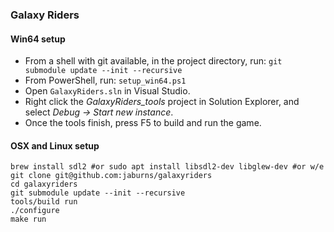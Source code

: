 ### Galaxy Riders

#### Win64 setup

- From a shell with git available, in the project directory, run: ``git submodule update --init --recursive``
- From PowerShell, run: ``setup_win64.ps1``
- Open ``GalaxyRiders.sln`` in Visual Studio.
- Right click the *GalaxyRiders_tools* project in Solution Explorer, and select *Debug -> Start new instance*.
- Once the tools finish, press F5 to build and run the game.

#### OSX and Linux setup

```
brew install sdl2 #or sudo apt install libsdl2-dev libglew-dev #or w/e
git clone git@github.com:jaburns/galaxyriders
cd galaxyriders
git submodule update --init --recursive
tools/build run
./configure
make run
```
